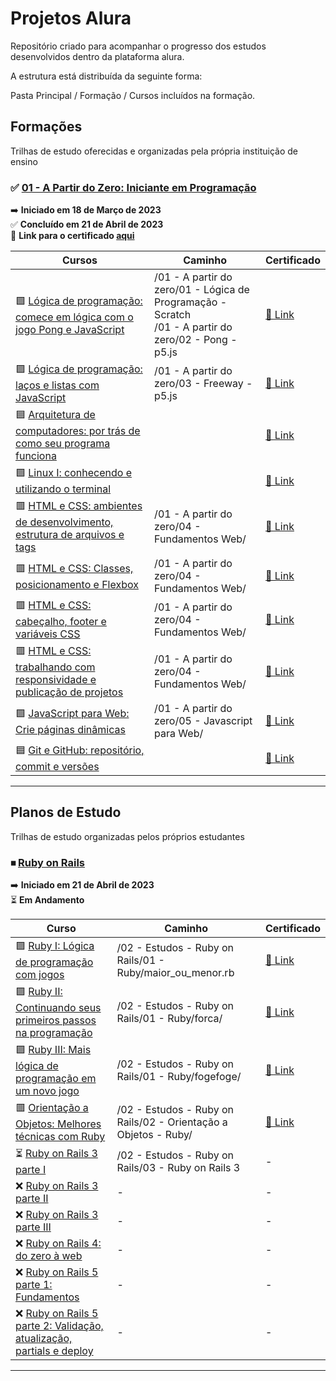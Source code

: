# Projetos Alura

Repositório criado para acompanhar o progresso dos estudos desenvolvidos dentro da plataforma alura.

A estrutura está distribuída da seguinte forma:

Pasta Principal / Formação / Cursos incluídos na formação.

## Formações

Trilhas de estudo oferecidas e organizadas pela própria instituição de ensino

### ✅ [ <strong>01 - A Partir do Zero: Iniciante em Programação </strong>](https://cursos.alura.com.br/formacao-programacao) ###


➡️ <strong>Iniciado em 18 de Março de 2023 </strong><br>
✅ <strong>Concluído em 21 de Abril de 2023 </strong><br>
📜 <strong>Link para o certificado [aqui </strong>](https://cursos.alura.com.br/degree/certificate/8b3d7b26-719e-4f0b-884d-3e5efbd03a06)

| Cursos |  Caminho | Certificado |
| ----------- | ----------- | ----------- |
|  🟩 [Lógica de programação: comece em lógica com o jogo Pong e JavaScript](https://cursos.alura.com.br/course/pong-javascript) |  /01 - A partir do zero/01 - Lógica de Programação - Scratch <br> /01 - A partir do zero/02 - Pong - p5.js | [📜 Link](https://cursos.alura.com.br/certificate/fe3f8f05-d350-457e-b668-3274dca250ca) |
|  🟪 [Lógica de programação: laços e listas com JavaScript](https://cursos.alura.com.br/course/javascript-listas-lacos) | /01 - A partir do zero/03 - Freeway - p5.js | [ 📜 Link](https://cursos.alura.com.br/certificate/2c10c3c8-b9da-42e6-a3e6-59ba83c3da48)
|  🟦 [Arquitetura de computadores: por trás de como seu programa funciona](https://cursos.alura.com.br/course/arquitetura-computadores-funcionamento-programa) | | [📜 Link](https://cursos.alura.com.br/certificate/94ac8c87-35ba-4b69-8462-1e895dadd0bc) |
|  🟩 [Linux I: conhecendo e utilizando o terminal](https://cursos.alura.com.br/course/linux-ubuntu) | | [📜 Link](https://cursos.alura.com.br/certificate/a976b7cf-041a-4881-9e60-257ec3818ed8) |
|  🟥 [HTML e CSS: ambientes de desenvolvimento, estrutura de arquivos e tags](https://cursos.alura.com.br/course/html-css-ambiente-arquivos-tags) | /01 - A partir do zero/04 - Fundamentos Web/ | [📜 Link](https://cursos.alura.com.br/certificate/750e0df8-8ef9-4551-be65-884b57e309ec)
|  🟥 [HTML e CSS: Classes, posicionamento e Flexbox](https://cursos.alura.com.br/course/html-css-classes-posicionamento-flexbox) | /01 - A partir do zero/04 - Fundamentos Web/ | [📜 Link](https://cursos.alura.com.br/certificate/51fe4486-0683-452f-acd8-33d3ac9dbc37) |
|  🟥 [HTML e CSS: cabeçalho, footer e variáveis CSS](https://cursos.alura.com.br/course/html-css-cabecalho-footer-variaveis-css) | /01 - A partir do zero/04 - Fundamentos Web/ | [📜 Link](https://cursos.alura.com.br/certificate/0f5f75a3-830f-46f0-918d-52434ba2acff) |
|  🟥 [HTML e CSS: trabalhando com responsividade e publicação de projetos](https://cursos.alura.com.br/course/html-css-responsividade-publicacao-projetos) | /01 - A partir do zero/04 - Fundamentos Web/ | [📜 Link](https://cursos.alura.com.br/certificate/661dbfa0-37f7-4b29-87ef-7eb305a08597) |
|  🟩 [JavaScript para Web: Crie páginas dinâmicas](https://cursos.alura.com.br/course/javascript-web-paginas-dinamicas) | /01 - A partir do zero/05 - Javascript para Web/ | [📜 Link](https://cursos.alura.com.br/certificate/944d55b3-e019-4d0b-805b-72cb0a8b94d9) |
|  🟦 [Git e GitHub: repositório, commit e versões](https://cursos.alura.com.br/course/git-github-repositorio-commit-versoes) | | [📜 Link](https://cursos.alura.com.br/certificate/5391349c-3d76-445e-9b84-106079c461c4) |

---

## Planos de Estudo

Trilhas de estudo organizadas pelos próprios estudantes

### ⏹ [<strong>Ruby on Rails</strong>](https://cursos.alura.com.br/meu-plano-de-estudos-lucas-deoliveira-1596648548138-p60309)

➡️ <strong>Iniciado em 21 de Abril de 2023</strong><br>
⏳ <strong>Em Andamento</strong><br>

| Curso | Caminho | Certificado |
|-------|---------| ----------- |
| 🟪 [Ruby I: Lógica de programação com jogos](https://cursos.alura.com.br/course/introducao-a-programacao-com-ruby-e-jogos-1) | /02 - Estudos - Ruby on Rails/01 - Ruby/maior_ou_menor.rb |  [📜 Link](https://cursos.alura.com.br/certificate/1ddedcc7-dc83-4d6c-98c0-95772c5b2423) |
| 🟪 [Ruby II: Continuando seus primeiros passos na programação](https://cursos.alura.com.br/course/introducao-a-programacao-com-ruby-e-jogos-2) | /02 - Estudos - Ruby on Rails/01 - Ruby/forca/ | [📜 Link](https://cursos.alura.com.br/certificate/d713c5c9-3fae-49f1-916e-6a888a4c341f) |
| 🟪 [Ruby III: Mais lógica de programação em um novo jogo](https://cursos.alura.com.br/course/introducao-a-programacao-com-ruby-e-jogos-3) | /02 - Estudos - Ruby on Rails/01 - Ruby/fogefoge/ |  [📜 Link](https://cursos.alura.com.br/certificate/63ffc3f6-b94f-4dfc-971e-be2aaf99a684) |
| 🟥 [Orientação a Objetos: Melhores técnicas com Ruby](https://cursos.alura.com.br/course/orientacao-objetos-ruby) | /02 - Estudos - Ruby on Rails/02 - Orientação a Objetos - Ruby/ | [📜 Link](https://cursos.alura.com.br/certificate/a67c1010-c278-47c2-9c03-991d6ecde205) |
| ⏳ [Ruby on Rails 3 parte I](https://cursos.alura.com.br/course/ruby-on-rails) | /02 - Estudos - Ruby on Rails/03 - Ruby on Rails 3 | - |
| ❌ [Ruby on Rails 3 parte II](https://cursos.alura.com.br/course/ruby-on-rails2) | - | - |
| ❌ [Ruby on Rails 3 parte III](https://cursos.alura.com.br/course/ruby-on-rails3) | - | - |
| ❌ [Ruby on Rails 4: do zero à web](https://cursos.alura.com.br/course/ruby-on-rails-4-do-zero) | - | - |
| ❌ [Ruby on Rails 5 parte 1: Fundamentos](https://cursos.alura.com.br/course/ruby-on-rails-5) | - | - |
| ❌ [Ruby on Rails 5 parte 2: Validação, atualização, partials e deploy](https://cursos.alura.com.br/course/ruby-on-rails-5-validacao-atualizacao-partials-deploy) | - | - |

---

